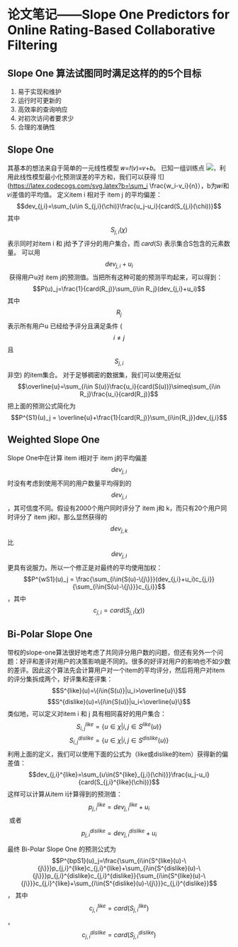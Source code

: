 # 论文笔记——Slope One Predictors for Online Rating-Based Collaborative Filtering

## Slope One 算法试图同时满足这样的的5个目标
1. 易于实现和维护
2. 运行时可更新的
3. 高效率的查询响应
4. 对初次访问者要求少
5. 合理的准确性

## Slope One
其基本的想法来自于简单的一元线性模型 𝑤=𝑓(𝑣)=𝑣+𝑏。
已知一组训练点
![](https://latex.codecogs.com/svg.latex?(v_i,w_i)_{i=1}^n)，利用此线性模型最小化预测误差的平方和，我们可以获得
![](https://latex.codecogs.com/svg.latex?b=\sum_i \frac{w_i-v_i}{n}），b为𝑤𝑖和𝑣𝑖差值的平均值。
定义item i 相对于 item j 的平均偏差：$$dev_{j,i}=\sum_{u\in S_{j,i}(\chi)}\frac{u_j-u_i}{card(S_{j,i}(\chi))}$$
其中 $$S_{j,i}(\chi)$$表示同时对item i 和 j给予了评分的用户集合，而 𝑐𝑎𝑟𝑑(S) 表示集合S包含的元素数量。
可以用 $$dev_{j,i}+u_i$$ 获得用户u对 item j的预测值。当把所有这种可能的预测平均起来，可以得到：
$$P(u)_j=\frac{1}{card(R_j)}\sum_{i\in R_j}(dev_{j,i}+u_i)$$
其中$$R_j$$表示所有用户u 已经给予评分且满足条件 ($$i\ne j$$且$$S_{j,i}$$非空) 的item集合。
对于足够稠密的数据集，我们可以使用近似$$\overline{u}=\sum_{i\in S(u)}\frac{u_i}{card(S(u))}\simeq\sum_{i\in R_j}\frac{u_i}{card(R_j)}$$
把上面的预测公式简化为
$$P^{S1}(u)_j = \overline{u}+\frac{1}{card(R_j)}\sum_{i\in{R_j}}dev_{j,i}$$

## Weighted Slope One
Slope One中在计算 item i相对于 item j的平均偏差$$dev_{j,i}$$时没有考虑到使用不同的用户数量平均得到的 $$dev_{j,i}$$，其可信度不同。假设有2000个用户同时评分了 item j和 k，而只有20个用户同时评分了 item j和l，那么显然获得的 $$dev_{j,k}$$ 比 $$dev_{j,l}$$更具有说服力。所以一个修正是对最终的平均使用加权：
$$P^{wS1}(u)_j = \frac{\sum_{i\in{S(u)-\{j\}}}(dev_{j,i}+u_i)c_{j,i}}{\sum_{i\in{S(u)-\{j\}}}c_{j,i}}$$，其中$$c_{j,i}=card(S_{j,i}(\chi))$$

## Bi-Polar Slope One
带权的slope-one算法很好地考虑了共同评分用户数的问题，但还有另外一个问题：好评和差评对用户的决策影响是不同的。很多的好评对用户的影响也不如少数的差评。因此这个算法先会计算用户对一个item的平均评分，然后将用户对item的评分集拆成两个，好评集和差评集：
$$S^{like}(u)=\{i\in{S(u)}|u_i>\overline{u}\}$$
$$S^{dislike}(u)=\{i\in{S(u)}|u_i<\overline{u}\}$$
类似地，可以定义对item i 和 j 具有相同喜好的用户集合：
$$S^{like}_{i,j}=\{u\in{\chi}|i,j\in{S^{like}(u)}\}$$
$$S^{dislike}_{i,j}=\{u\in{\chi}|i,j\in{S^{dislike}(u)}\}$$
利用上面的定义，我们可以使用下面的公式为（like或dislike的item）获得新的偏差值：
$$dev_{j,i}^{like}=\sum_{u\in{S^{like}_{j,i}(\chi)}}\frac{u_j-u_i}{card(S_{j,i}^{like}(\chi))}$$
这样可以计算从item i计算得到的预测值：
$$p_{j,i}^{like}=dev_{j,i}^{like}+u_i$$ 或者 $$p_{j,i}^{dislike}=dev_{j,i}^{dislike}+u_i$$

最终 Bi-Polar Slope One 的预测公式为
$$P^{bpS1}(u)_j=\frac{\sum_{i\in{S^{like}(u)-\{j\}}}p_{j,i}^{like}c_{j,i}^{like}+\sum_{i\in{S^{dislike}(u)-\{j\}}}p_{j,i}^{dislike}c_{j,i}^{dislike}}{\sum_{i\in{S^{like}(u)-\{j\}}}c_{j,i}^{like}+\sum_{i\in{S^{dislike}(u)-\{j\}}}c_{j,i}^{dislike}}$$，
其中$$c_{j,i}^{like}=card(S_{j,i}^{like})$$，$$c_{j,i}^{dislike}=card(S_{j,i}^{dislike})$$
